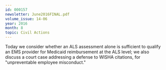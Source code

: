 ```yaml
---
id: 000157
newsletter: June2016FINAL.pdf
volume_issue: 14-06
year: 2016
month: 8
topic: Civil Actions
---
```


Today we consider whether an ALS assessment alone is sufficient to qualify an EMS provider for Medicaid reimbursement at the ALS level; we also discuss a court case addressing a defense to WISHA citations, for "unpreventable employee misconduct."